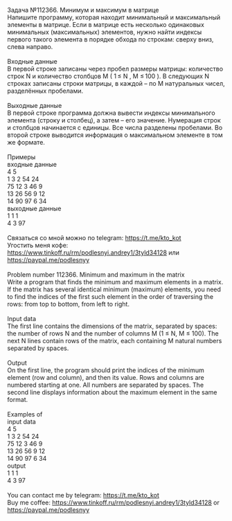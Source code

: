 Задача №112366. Минимум и максимум в матрице<br />Напишите программу, которая находит минимальный и максимальный элементы в матрице. Если в матрице есть несколько одинаковых минимальных (максимальных) элементов, нужно найти индексы первого такого элемента в порядке обхода по строкам: сверху вниз, слева направо.<br /><br />Входные данные<br />В первой строке записаны через пробел размеры матрицы: количество строк N и количество столбцов M ( 1 ≤ N , M ≤ 100 ). В следующих N строках записаны строки матрицы, в каждой – по M натуральных чисел, разделённых пробелами.<br /><br />Выходные данные<br />В первой строке программа должна вывести индексы минимального элемента (строку и столбец), а затем – его значение. Нумерация строк и столбцов начинается с единицы. Все числа разделены пробелами. Во второй строке выводится информация о максимальном элементе в том же формате.<br /><br />Примеры<br />входные данные<br />4 5<br />1 3 2 54 24<br />75 12 3 46 9<br />13 26 56 9 12<br />14 90 97 6 34<br />выходные данные<br />1 1 1<br />4 3 97<br /><br />Связаться со мной можно по telegram: https://t.me/kto_kot<br />Угостить меня кофе: https://www.tinkoff.ru/rm/podlesnyi.andrey1/3tyld34128 или https://paypal.me/podlesnyy<br /><br />Problem number 112366. Minimum and maximum in the matrix<br />Write a program that finds the minimum and maximum elements in a matrix. If the matrix has several identical minimum (maximum) elements, you need to find the indices of the first such element in the order of traversing the rows: from top to bottom, from left to right.<br /><br />Input data<br />The first line contains the dimensions of the matrix, separated by spaces: the number of rows N and the number of columns M (1 ≤ N, M ≤ 100). The next N lines contain rows of the matrix, each containing M natural numbers separated by spaces.<br /><br />Output<br />On the first line, the program should print the indices of the minimum element (row and column), and then its value. Rows and columns are numbered starting at one. All numbers are separated by spaces. The second line displays information about the maximum element in the same format.<br /><br />Examples of<br />input data<br />4 5<br />1 3 2 54 24<br />75 12 3 46 9<br />13 26 56 9 12<br />14 90 97 6 34<br />output<br />1 1 1<br />4 3 97<br /><br /> You can contact me by telegram: https://t.me/kto_kot <br /> Buy me coffee: https://www.tinkoff.ru/rm/podlesnyi.andrey1/3tyld34128 or https://paypal.me/podlesnyy